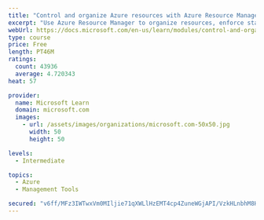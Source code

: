 ```yaml
---
title: "Control and organize Azure resources with Azure Resource Manager"
excerpt: "Use Azure Resource Manager to organize resources, enforce standards, and protect critical assets from deletion."
webUrl: https://docs.microsoft.com/en-us/learn/modules/control-and-organize-with-azure-resource-manager/
type: course
price: Free
length: PT46M
ratings:
  count: 43936
  average: 4.720343
heat: 57

provider:
  name: Microsoft Learn
  domain: microsoft.com
  images:
    - url: /assets/images/organizations/microsoft.com-50x50.jpg
      width: 50
      height: 50

levels:
  - Intermediate

topics:
  - Azure
  - Management Tools

secured: "v6ff/MFz3IWTwxVm0MIljie71qXWLlHzEMT4cp4ZuneWGjAPI/VzkHLnbhM8HU6MDCzFBdZmtjMUCOxMImqo2DA3pJomVTtYzvvn2vWGSFvz14fj0CVmsqU8jq8pGWD4VekhWBMDReC8XcCF/QgOMaQLhXZXYA24wd1MAml3VMNKmISnAq3N45z8u9iaZAtCcmKd+FiOMTundXvtxMNNRoedG1OM6tPcdMnwdcQyNC9LxCftkFF2NyAfb1btvPlslVkyUz9nuLhlV4bgD7JJijp4voimfWyn6vGitvUAuNK+BCasz14kkOy/SO3Nsr19546hFczG3Ufbt4D9hN9uVJ9BF39sAvBGetoFXubfijfVkvoHpoTqUPbGge69es2HZHk9L/Jugg32Q69yg51HeTtrHxpGsWStseOUO4vvBrdV0H+p+ru/1aVyRVpUeIWq;uwpAn1jaofX8vPuNgH4QQw=="
---
```


